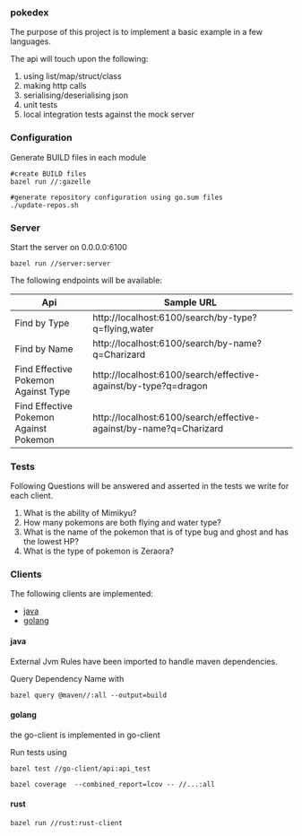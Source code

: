 ### pokedex

The purpose of this project is to implement a basic example in a few languages.

The api will touch upon the following:

1. using list/map/struct/class
2. making http calls
3. serialising/deserialising json
4. unit tests
5. local integration tests against the mock server

### Configuration

Generate BUILD files in each module

```
#create BUILD files
bazel run //:gazelle 

#generate repository configuration using go.sum files
./update-repos.sh
```

### Server

Start the server on 0.0.0.0:6100

```
bazel run //server:server
```

The following endpoints will be available:

|Api|Sample URL|
|---|---|
|Find by Type|http://localhost:6100/search/by-type?q=flying,water|
|Find by Name|http://localhost:6100/search/by-name?q=Charizard|
|Find Effective Pokemon Against Type|http://localhost:6100/search/effective-against/by-type?q=dragon|
|Find Effective Pokemon Against Pokemon|http://localhost:6100/search/effective-against/by-name?q=Charizard|

### Tests

Following Questions will be answered and asserted in the tests we write for each client.

1. What is the ability of Mimikyu?
2. How many pokemons are both flying and water type?
3. What is the name of the pokemon that is of type bug and ghost and has the lowest HP?
4. What is the type of pokemon is Zeraora?

### Clients
The following clients are implemented:
* [java](#java)
* [golang](#golang)


#### java
External Jvm Rules have been imported to handle maven dependencies. 

Query Dependency Name with
```
bazel query @maven//:all --output=build
```


#### golang
the go-client is implemented in go-client

Run tests using
```
bazel test //go-client/api:api_test
```

```
bazel coverage  --combined_report=lcov -- //...:all
```

#### rust

```
bazel run //rust:rust-client
```
